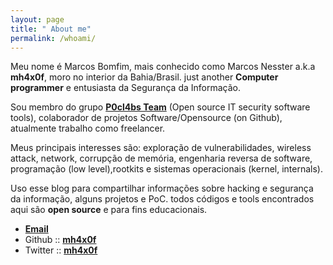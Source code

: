 ```yaml
---
layout: page
title: " About me"
permalink: /whoami/
---
```


Meu nome é Marcos Bomfim, mais conhecido como Marcos Nesster a.k.a **mh4x0f**, moro no interior da Bahia/Brasil.  just another **Computer programmer** e entusiasta da Segurança da Informação.

Sou membro do grupo [**P0cl4bs Team**](https://github.com/P0cL4bs) (Open source IT security software tools), colaborador de projetos Software/Opensource (on Github), atualmente trabalho como freelancer. 

Meus principais interesses são: exploração de vulnerabilidades, wireless attack, network, corrupção de memória, engenharia reversa de software, programação (low level),rootkits e sistemas operacionais (kernel, internals).

Uso esse blog para compartilhar informações sobre hacking e segurança da informação, alguns projetos e PoC. todos códigos e tools encontrados aqui são **open source** e para fins educacionais.

- [**Email**](mh4root@gmail.com)
- Github :: [**mh4x0f**](https://github.com/mh4x0f)
- Twitter :: [**mh4x0f**](https://twitter.com/mh4x0f)
